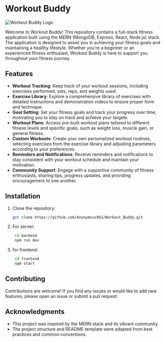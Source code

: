# Workout Buddy

![Workout Buddy Logo](https://github.com/Anonymous961/Workout_Buddy/blob/main/logo.png)

Welcome to Workout Buddy! This repository contains a full-stack fitness application built using the MERN (MongoDB, Express, React, Node.js) stack. The application is designed to assist you in achieving your fitness goals and maintaining a healthy lifestyle. Whether you're a beginner or an experienced fitness enthusiast, Workout Buddy is here to support you throughout your fitness journey.

## Features

- **Workout Tracking**: Keep track of your workout sessions, including exercises performed, sets, reps, and weights used.
- **Exercise Library**: Explore a comprehensive library of exercises with detailed instructions and demonstration videos to ensure proper form and technique.
- **Goal Setting**: Set your fitness goals and track your progress over time, motivating you to stay on track and achieve your targets.
- **Workout Plans**: Access pre-built workout plans tailored to different fitness levels and specific goals, such as weight loss, muscle gain, or general fitness.
- **Custom Workouts**: Create your own personalized workout routines, selecting exercises from the exercise library and adjusting parameters according to your preferences.
- **Reminders and Notifications**: Receive reminders and notifications to stay consistent with your workout schedule and maintain your motivation.
- **Community Support**: Engage with a supportive community of fitness enthusiasts, sharing tips, progress updates, and providing encouragement to one another.

## Installation

1. Clone the repository:

   ```bash
   git clone https://github.com/Anonymous961/Workout_Buddy.git
   ```

2. For server:

   ```bash
    cd backend
    npm run dev
   ```

3. for frontend:

   ```bash
    cd frontend
    npm start
   ```

## Contributing

Contributions are welcome! If you find any issues or would like to add new features, please open an issue or submit a pull request.

## Acknowledgments

- This project was inspired by the MERN stack and its vibrant community.
- The project structure and README template were adapted from best practices and common conventions.
